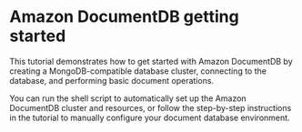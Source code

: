 # Amazon DocumentDB getting started

This tutorial demonstrates how to get started with Amazon DocumentDB by creating a MongoDB-compatible database cluster, connecting to the database, and performing basic document operations.

You can run the shell script to automatically set up the Amazon DocumentDB cluster and resources, or follow the step-by-step instructions in the tutorial to manually configure your document database environment.
